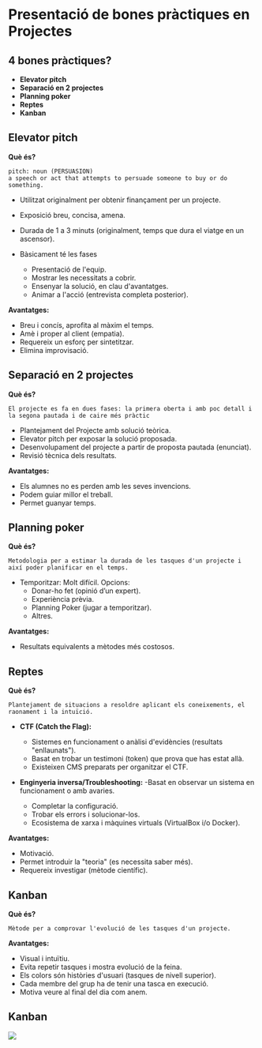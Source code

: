 # Presentació de bones pràctiques en Projectes

## 4 bones pràctiques?

- **Elevator pitch**
- **Separació en 2 projectes**
- **Planning poker**
- **Reptes**
- **Kanban**


## Elevator pitch

**Què és?**

~~~
pitch: noun (PERSUASION)
a speech or act that attempts to persuade someone to buy or do something.
~~~

- Utilitzat originalment per obtenir finançament per un projecte.
- Exposició breu, concisa, amena.
- Durada de 1 a 3 minuts (originalment, temps que dura el viatge en un ascensor).

- Bàsicament té les fases
	- Presentació de l'equip.
	- Mostrar les necessitats a cobrir.
	- Ensenyar la solució, en clau d'avantatges.
	- Animar a l'acció (entrevista completa posterior).

**Avantatges:**

- Breu i concís, aprofita al màxim el temps.
- Amè i proper al client (empatia).
- Requereix un esforç per sintetitzar.
- Elimina improvisació.


## Separació en 2 projectes

**Què és?**

~~~
El projecte es fa en dues fases: la primera oberta i amb poc detall i la segona pautada i de caire més pràctic
~~~

- Plantejament del Projecte amb solució teòrica.
- Elevator pitch per exposar la solució proposada.
- Desenvolupament del projecte a partir de proposta pautada (enunciat).
- Revisió tècnica dels resultats.

**Avantatges:**
- Els alumnes no es perden amb les seves invencions.
- Podem guiar millor el treball.
- Permet guanyar temps.


## Planning poker

**Què és?**

~~~
Metodologia per a estimar la durada de les tasques d'un projecte i així poder planificar en el temps.
~~~

- Temporitzar: Molt difícil. Opcions:
	- Donar-ho fet (opinió d’un expert).
	- Experiència prèvia.
	- Planning Poker (jugar a temporitzar).
	- Altres.

**Avantatges:**
- Resultats equivalents a mètodes més costosos.

## Reptes

**Què és?**

~~~
Plantejament de situacions a resoldre aplicant els coneixements, el raonament i la intuïció.
~~~

- **CTF (Catch the Flag):**
	- Sistemes en funcionament o anàlisi d'evidències (resultats "enllaunats").
	- Basat en trobar un testimoni (token) que prova que has estat allà.
	- Existeixen CMS preparats per organitzar el CTF.

- **Enginyeria inversa/Troubleshooting:**
	-Basat en observar un sistema en funcionament o amb avaries.
	- Completar la configuració.
	- Trobar els errors i solucionar-los.
	- Ecosistema de xarxa i màquines virtuals (VirtualBox i/o Docker).

**Avantatges:**
- Motivació.
- Permet introduir la "teoria" (es necessita saber més).
- Requereix investigar (mètode científic).

## Kanban

**Què és?**

~~~
Mètode per a comprovar l'evolució de les tasques d'un projecte.
~~~

**Avantatges:**
- Visual i intuïtiu.
- Evita repetir tasques i mostra evolució de la feina.
- Els colors són històries d'usuari (tasques de nivell superior).
- Cada membre del grup ha de tenir una tasca en execució.
- Motiva veure al final del dia com anem.

## Kanban
![](imgs/20180424-095418.png)
